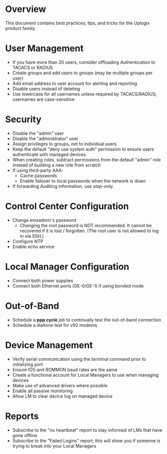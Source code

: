 <!-- 5.4 -->
<!-- Description: This document contains best practices, tips, and tricks for the Uplogix product family. -->
# Overview

This document contains best practices, tips, and tricks for the Uplogix product family.

# User Management

* If you have more than 20 users, consider offloading Authentication to TACACS or RADIUS
* Create groups and add users to groups (may be multiple groups per user)
* Add email address to user account for alerting and reporting
* Disable users instead of deleting
* Use lowercase for all usernames unless required by TACACS/RADIUS; usernames are case-sensitive

# Security

* Disable the "admin" user
* Disable the "administrator" user
* Assign privileges to groups, not to individual users
* Keep the default "deny use system auth" permission to ensure users authenticate with managed devices.
* When creating roles, subtract permissions from the default "admin" role instead of building a new role from scratch
* If using third-party AAA:
	* Cache passwords
	* Enable failover to local passwords when the network is down
* If forwarding Auditing information, use *stop-only.*

# Control Center Configuration

* Change emsadmin's password
	* Changing the root password is NOT recommended. It cannot be recovered if it is lost / forgotten. (The root user is not allowed to log in via SSH.)
* Configure NTP
* Enable echo service

# Local Manager Configuration

* Connect both power supplies
* Connect both Ethernet ports (GE-0/GE-1) if using bonded mode

# Out-of-Band

* Schedule a **ppp cycle** job to continually test the out-of-band connection
* Schedule a dialtone test for v92 modems

# Device Management

* Verify serial communication using the *terminal* command prior to initializing port
* Ensure IOS and ROMMON baud rates are the same
* Create a functional account for Local Managers to use when managing devices
* Make use of advanced drivers where possible
* Enable all passive monitoring
* Allow LM to clear device log on managed device

# Reports

* Subscribe to the "no heartbeat" report to stay informed of LMs that have gone offline
* Subscribe to the "Failed Logins" report; this will show you if someone is trying to break into your Local Managers